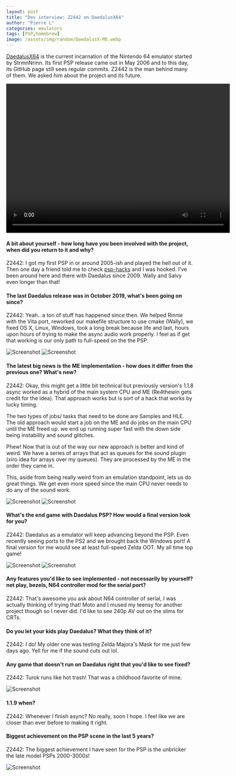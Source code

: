 ```yaml
---
layout: post
title: "Dev interview: Z2442 on DaedalusX64"
author: "Pierre L"
categories: emulators
tags: [PSP,homebrew]
image: /assets/img/random/DaedalusX-ME.webp
---
```


[DaedalusX64](https://github.com/DaedalusX64/daedalus) is the current incarnation of the Nintendo 64 emulator started by StrmnNrmn. Its first PSP release came out in May 2006 and to this day, its GitHub page still sees regular commits. Z2442 is the man behind many of them. We asked him about the project and its future.

<video class="center" width="600" height="400" controls>
	<source type="video/mp4" src="https://github.com/PSP-Archive/PSP-Archive.github.io/raw/gh-pages/assets/video/Mk64-Daedalus.mp4">
</video>

#### A bit about yourself - how long have you been involved with the project, when did you return to it and why?

Z2442: I got my first PSP in or around 2005-ish and played the hell out of it. Then one day a friend told me to check [psp-hacks](https://web.archive.org/web/20060101025842/http://www.psp-hacks.com/) and I was hooked. I've been around here and there with Daedalus since 2009. Wally and Salvy even longer than that! 

#### The last Daedalus release was in October 2019, what's been going on since?

Z2442: Yeah.. a ton of stuff has happened since then. We helped Rinnie with the Vita port, reworked our makefile structure to use cmake (Wally), we fixed OS X, Linux, Windows, took a long break because life and last, hours upon hours of trying to make the async audio work properly. I feel as if get that working is our only path to full-speed on the the PSP. 

![Screenshot](https://github.com/PSP-Archive/PSP-Archive.github.io/raw/gh-pages/assets/img/random/MK64-1.webp)
![Screenshot](https://github.com/PSP-Archive/PSP-Archive.github.io/raw/gh-pages/assets/img/random/MK64-2.webp)

#### The latest big news is the ME implementation - how does it differ from the previous one? What's new?

Z2442: Okay, this might get a little bit technical but previously version's 1.1.8 async worked as a hybrid of the main system CPU and ME (Re4thewin gets credit for the idea). That approach works but is sort of a hack that works by lucky timing. 

The two types of jobs/ tasks that need to be done are Samples and HLE. The old approach would start a job on the ME and do jobs on the main CPU until the ME freed up. we end up running super fast with the down side being instability and sound glitches. 

Phew! Now that is out of the way our new approach is better and kind of weird. We have a series of arrays that act as queues for the sound plugin (xiro idea for arrays over my queues). They are processed by the ME in the order they came in. 

This, aside from being really weird from an emulation standpoint, lets us do great things. We get even more speed since the main CPU never needs to do any of the sound work.

![Screenshot](https://github.com/PSP-Archive/PSP-Archive.github.io/raw/gh-pages/assets/img/random/M64-1.webp)
![Screenshot](https://github.com/PSP-Archive/PSP-Archive.github.io/raw/gh-pages/assets/img/random/M64-2.webp)

#### What's the end game with Daedalus PSP? How would a final version look for you?

Z2442: Daedalus as a emulator will keep advancing beyond the PSP. Even recently seeing ports to the PS2 and we brought back the Windows port! A final version for me would see at least full-speed Zelda OOT. My all time top game! 

![Screenshot](https://github.com/PSP-Archive/PSP-Archive.github.io/raw/gh-pages/assets/img/random/OOT-2.webp)
![Screenshot](https://github.com/PSP-Archive/PSP-Archive.github.io/raw/gh-pages/assets/img/random/OOT-3.webp)

#### Any features you'd like to see implemented - not necessarily by yourself? net play, bezels, N64 controller mod for the serial port?

Z2442: That's awesome you ask about N64 controller of serial, I was actually thinking of trying that! Moto and I mused my teensy for another project though so I never did. I'd like to see 240p AV out on the slims for CRTs.

#### Do you let your kids play Daedalus? What they think of it?

Z2442: I do! My older one was testing Zelda Majora's Mask for me just few days ago. Yell for me if the sound cuts out lol. 

#### Any game that doesn't run on Daedalus right that you'd like to see fixed?

Z2442: Turok runs like hot trash! That was a childhood favorite of mine. 

![Screenshot](https://github.com/PSP-Archive/PSP-Archive.github.io/raw/gh-pages/assets/img/random/Turok.webp)

#### 1.1.9 when?

Z2442: Whenever I finish async? No really, soon I hope. I feel like we are closer than ever before to making it right. 

#### Biggest achievement on the PSP scene in the last 5 years?

Z2442: The biggest achievement I have seen for the PSP is the unbricker the late model PSPs 2000-3000s!

![Screenshot](https://github.com/PSP-Archive/PSP-Archive.github.io/raw/gh-pages/assets/img/random/Conker-1.webp)
